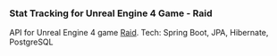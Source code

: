 ### Stat Tracking for Unreal Engine 4 Game - Raid ###

API for Unreal Engine 4 game [Raid](https://github.com/alnye655321/Raid-Source). Tech: Spring Boot, JPA, Hibernate, PostgreSQL